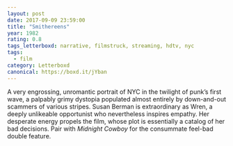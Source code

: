 ```yaml
---
layout: post 
date: 2017-09-09 23:59:00
title: "Smithereens"
year: 1982
rating: 0.8
tags_letterboxd: narrative, filmstruck, streaming, hdtv, nyc
tags:
  - film
category: Letterboxd
canonical: https://boxd.it/jYban
---
```


A very engrossing, unromantic portrait of NYC in the twilight of punk’s first wave, a palpably grimy dystopia populated almost entirely by down-and-out scammers of various stripes. Susan Berman is extraordinary as Wren, a deeply unlikeable opportunist who nevertheless inspires empathy. Her desperate energy propels the film, whose plot is essentially a catalog of her bad decisions. Pair with <cite>Midnight Cowboy</cite> for the consummate feel-bad double feature.